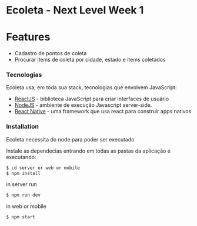 # Ecoleta - Next Level Week 1

# Features

  - Cadastro de pontos de coleta
  - Procurar items de coleta por cidade, estado e items coletados

### Tecnologias

Ecoleta usa, em toda sua stack, tecnologias que envolvem JavaScript:

* [ReactJS] - biblioteca JavaScript para criar interfaces de usuário
* [NodeJS] - ambiente de execução Javascript server-side.
* [React Native] - uma framework que usa react para construir apps nativos

### Installation

Ecoleta necessita do node para poder ser executado

Instale as dependecias entrando em todas as pastas da aplicação e executando:

```sh
$ cd server or web or mobile
$ npm install
```
in server run
```sh
$ npm run dev
```

in web or mobile

```sh
$ npm start
```

[//]: # (These are reference links used in the body of this note and get stripped out when the markdown processor does its job. There is no need to format nicely because it shouldn't be seen. Thanks SO - http://stackoverflow.com/questions/4823468/store-comments-in-markdown-syntax)


   [NodeJS]: <https://nodejs.org/en/>
   [React Native]: <https://reactnative.dev/>
   [ReactJS]: <https://pt-br.reactjs.org/>

